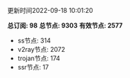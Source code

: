 更新时间2022-09-18 10:01:20

**总订阅: 98**
**总节点: 9303**
**有效节点: 2577**
- ss节点: 314
- v2ray节点: 2072
- trojan节点: 174
- ssr节点: 17
